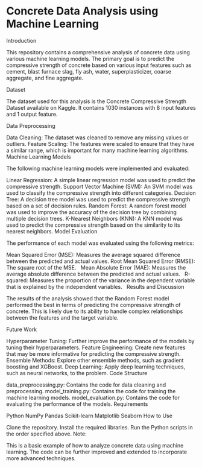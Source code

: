 # Concrete Data Analysis using Machine Learning

Introduction

This repository contains a comprehensive analysis of concrete data using various machine learning models. The primary goal is to predict the compressive strength of concrete based on various input features such as cement, blast furnace slag, fly ash, water, superplasticizer, coarse aggregate, and fine aggregate.

Dataset

The dataset used for this analysis is the Concrete Compressive Strength Dataset available on Kaggle. It contains 1030 instances with 8 input features and 1 output feature.

Data Preprocessing

Data Cleaning: The dataset was cleaned to remove any missing values or outliers.
Feature Scaling: The features were scaled to ensure that they have a similar range, which is important for many machine learning algorithms.
Machine Learning Models

The following machine learning models were implemented and evaluated:

Linear Regression: A simple linear regression model was used to predict the compressive strength.
Support Vector Machine (SVM): An SVM model was used to classify the compressive strength into different categories.
Decision Tree: A decision tree model was used to predict the compressive strength based on a set of decision rules.
Random Forest: A random forest model was used to improve the accuracy of the decision tree by combining multiple decision trees.
K-Nearest Neighbors (KNN): A KNN model was used to predict the compressive strength based on the similarity to its nearest neighbors.
Model Evaluation

The performance of each model was evaluated using the following metrics:

Mean Squared Error (MSE): Measures the average squared difference between the predicted and actual values.
Root Mean Squared Error (RMSE): The square root of the MSE.   
Mean Absolute Error (MAE): Measures the average absolute difference between the predicted and actual values.   
R-squared: Measures the proportion of the variance in the dependent variable that is explained by the independent variables.   
Results and Discussion

The results of the analysis showed that the Random Forest model performed the best in terms of predicting the compressive strength of concrete. This is likely due to its ability to handle complex relationships between the features and the target variable.

Future Work

Hyperparameter Tuning: Further improve the performance of the models by tuning their hyperparameters.
Feature Engineering: Create new features that may be more informative for predicting the compressive strength.
Ensemble Methods: Explore other ensemble methods, such as gradient boosting and XGBoost.
Deep Learning: Apply deep learning techniques, such as neural networks, to the problem.
Code Structure

data_preprocessing.py: Contains the code for data cleaning and preprocessing.
model_training.py: Contains the code for training the machine learning models.
model_evaluation.py: Contains the code for evaluating the performance of the models.
Requirements

Python
NumPy
Pandas
Scikit-learn
Matplotlib
Seaborn
How to Use

Clone the repository.
Install the required libraries.
Run the Python scripts in the order specified above.
Note:

This is a basic example of how to analyze concrete data using machine learning. The code can be further improved and extended to incorporate more advanced techniques.
